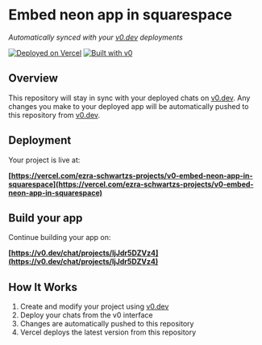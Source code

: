 # Embed neon app in squarespace

*Automatically synced with your [v0.dev](https://v0.dev) deployments*

[![Deployed on Vercel](https://img.shields.io/badge/Deployed%20on-Vercel-black?style=for-the-badge&logo=vercel)](https://vercel.com/ezra-schwartzs-projects/v0-embed-neon-app-in-squarespace)
[![Built with v0](https://img.shields.io/badge/Built%20with-v0.dev-black?style=for-the-badge)](https://v0.dev/chat/projects/ljJdr5DZVz4)

## Overview

This repository will stay in sync with your deployed chats on [v0.dev](https://v0.dev).
Any changes you make to your deployed app will be automatically pushed to this repository from [v0.dev](https://v0.dev).

## Deployment

Your project is live at:

**[https://vercel.com/ezra-schwartzs-projects/v0-embed-neon-app-in-squarespace](https://vercel.com/ezra-schwartzs-projects/v0-embed-neon-app-in-squarespace)**

## Build your app

Continue building your app on:

**[https://v0.dev/chat/projects/ljJdr5DZVz4](https://v0.dev/chat/projects/ljJdr5DZVz4)**

## How It Works

1. Create and modify your project using [v0.dev](https://v0.dev)
2. Deploy your chats from the v0 interface
3. Changes are automatically pushed to this repository
4. Vercel deploys the latest version from this repository
